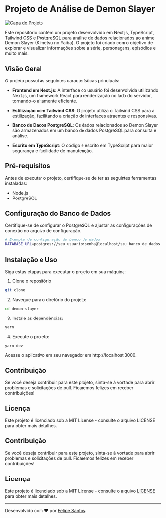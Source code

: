 # Projeto de Análise de Demon Slayer

[![Capa do Projeto](https://static.wikia.nocookie.net/kimetsu-no-yaiba/images/7/75/Anime_Slide.png)](https://github.com/FelipeSantos92Dev/demon-slayer)

Este repositório contém um projeto desenvolvido em Next.js, TypeScript, Tailwind CSS e PostgreSQL para análise de dados relacionados ao anime Demon Slayer (Kimetsu no Yaiba). O projeto foi criado com o objetivo de explorar e visualizar informações sobre a série, personagens, episódios e muito mais.

## Visão Geral

O projeto possui as seguintes características principais:

- **Frontend em Next.js**: A interface do usuário foi desenvolvida utilizando Next.js, um framework React para renderização no lado do servidor, tornando-o altamente eficiente.

- **Estilização com Tailwind CSS**: O projeto utiliza o Tailwind CSS para a estilização, facilitando a criação de interfaces atraentes e responsivas.

- **Banco de Dados PostgreSQL**: Os dados relacionados ao Demon Slayer são armazenados em um banco de dados PostgreSQL para consulta e análise.

- **Escrito em TypeScript**: O código é escrito em TypeScript para maior segurança e facilidade de manutenção.

## Pré-requisitos

Antes de executar o projeto, certifique-se de ter as seguintes ferramentas instaladas:

- Node.js
- PostgreSQL

## Configuração do Banco de Dados

Certifique-se de configurar o PostgreSQL e ajustar as configurações de conexão no arquivo de configuração.

```sh
# Exemplo de configuração do banco de dados
DATABASE_URL=postgres://seu_usuario:senha@localhost/seu_banco_de_dados
```

## Instalação e Uso

Siga estas etapas para executar o projeto em sua máquina:

1. Clone o repositório

```sh
git clone
```

2. Navegue para o diretório do projeto:

```sh
cd demon-slayer
```

3. Instale as dependências:

```sh
yarn
```

4. Execute o projeto:

```sh
yarn dev
```

Acesse o aplicativo em seu navegador em http://localhost:3000.

## Contribuição

Se você deseja contribuir para este projeto, sinta-se à vontade para abrir problemas e solicitações de pull. Ficaremos felizes em receber contribuições!

## Licença

Este projeto é licenciado sob a MIT License - consulte o arquivo LICENSE para obter mais detalhes.

## Contribuição

Se você deseja contribuir para este projeto, sinta-se à vontade para abrir problemas e solicitações de pull. Ficaremos felizes em receber contribuições!

## Licença

Este projeto é licenciado sob a MIT License - consulte o arquivo [LICENSE](LICENSE) para obter mais detalhes.

---

Desenvolvido com ❤️ por [Felipe Santos](URL_DO_SEU_SITE).
